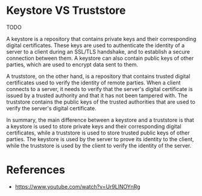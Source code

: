 # Keystore VS Truststore
TODO

A keystore is a repository that contains private keys and their corresponding digital certificates. These keys are used to authenticate the identity of a server to a client during an SSL/TLS handshake, and to establish a secure connection between them. A keystore can also contain public keys of other parties, which are used to encrypt data sent to them.

A truststore, on the other hand, is a repository that contains trusted digital certificates used to verify the identity of remote parties. When a client connects to a server, it needs to verify that the server's digital certificate is issued by a trusted authority and that it has not been tampered with. The truststore contains the public keys of the trusted authorities that are used to verify the server's digital certificate.

In summary, the main difference between a keystore and a truststore is that a keystore is used to store private keys and their corresponding digital certificates, while a truststore is used to store trusted public keys of other parties. The keystore is used by the server to prove its identity to the client, while the truststore is used by the client to verify the identity of the server.

# References
* https://www.youtube.com/watch?v=Ur9LlNOYnRg

